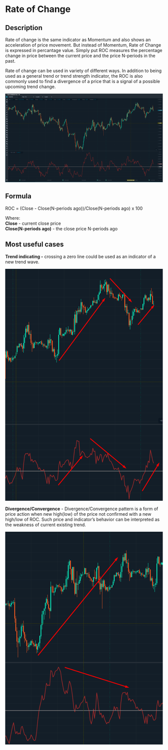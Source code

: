 # Rate of Change

## Description <a id="description"></a>

Rate of change is the same indicator as Momentum and also shows an acceleration of price movement. But instead of Momentum, Rate of Change is expressed in percantage value. Simply put ROC measures the percentage change in price between the current price and the price N-periods in the past.

Rate of change can be used in variety of different ways. In addition to being used as a general trend or trend strength indicator, the ROC is also commonly used to find a divergence of a price that is a signal of a possible upcoming trend change.

![](../../../.gitbook/assets/image%20%2826%29.png)

## Formula <a id="formula"></a>

ROC = \(Close - Close\(N-periods ago\)\)/Close\(N-periods ago\) x 100

Where:  
**Close** - current close price  
**Close\(N-periods ago\)** - the close price N-periods ago

## Most useful cases

**Trend indicating -** crossing a zero line could be used as an indicator of a new trend wave.

![](../../../.gitbook/assets/image%20%2843%29.png)

**Divergence/Convergence** - Divergence/Convergence pattern is a form of price action when new high\(low\) of the price not confirmed with a new high/low of ROC. Such price and indicator’s behavior can be interpreted as the weakness of current existing trend.

![](../../../.gitbook/assets/image%20%2836%29.png)

